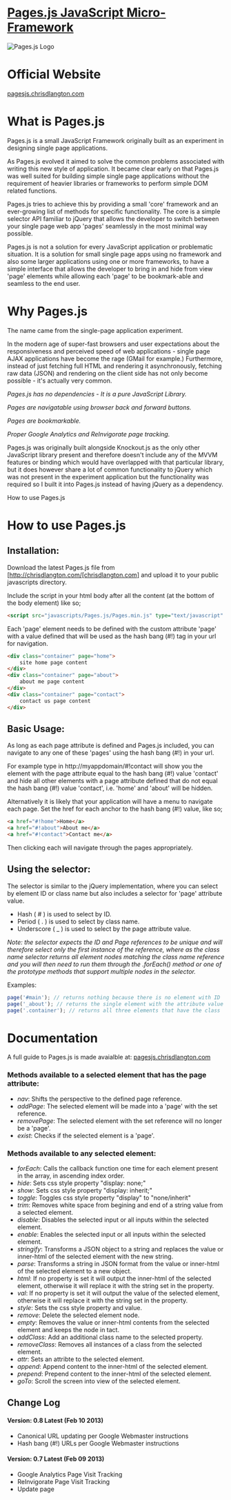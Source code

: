 [logo]: https://raw.github.com/chrisdlangton/pages.js/master/logo.png "Pages.js Logo"
[1]: http://pagesjs.chrisdlangton.com

[Pages.js JavaScript Micro-Framework][1]
========

![Pages.js Logo][logo]

# Official Website
[pagesjs.chrisdlangton.com][1]

# What is Pages.js
Pages.js is a small JavaScript Framework originally built as an experiment in designing single page applications. 

As Pages.js evolved it aimed to solve the common problems associated with writing this new style of application. It became clear early on that Pages.js was well suited for building simple single page applications without the requirement of heavier libraries or frameworks to perform simple DOM related functions.

Pages.js tries to achieve this by providing a small 'core' framework and an ever-growing list of methods for specific functionality. The core is a simple selector API familiar to jQuery that allows the developer to switch between your single page web app 'pages' seamlessly in the most minimal way possible.

Pages.js is not a solution for every JavaScript application or problematic situation. It is a solution for small single page apps using no framework and also some larger applications using one or more frameworks, to have a simple interface that allows the developer to bring in and hide from view 'page' elements while allowing each 'page' to be bookmark-able and seamless to the end user.

# Why Pages.js

The name came from the single-page application experiment.

In the modern age of super-fast browsers and user expectations about the responsiveness and perceived speed of web applications - single page AJAX applications have become the rage (GMail for example.) Furthermore, instead of just fetching full HTML and rendering it asynchronously, fetching raw data (JSON) and rendering on the client side has not only become possible - it's actually very common.

_Pages.js has no dependencies - It is a pure JavaScript Library._

_Pages are navigatable using browser back and forward buttons._

_Pages are bookmarkable._

_Proper Google Analytics and ReInvigorate page tracking._

Pages.js was originally built alongside Knockout.js as the only other JavaScript library present and therefore doesn't include any of the MVVM features or binding which would have overlapped with that particular library, but it does however share a lot of common functionality to jQuery which was not present in the experiment application but the functionality was required so I built it into Pages.js instead of having jQuery as a dependency.

How to use Pages.js

# How to use Pages.js

## Installation:

Download the latest Pages.js file from [http://chrisdlangton.com/[chrisdlangton.com] and upload it to  your public javascripts directory. 

Include the script in your html body after all the content (at the bottom of the body element) like so;

```html
<script src="javascripts/Pages.js/Pages.min.js" type="text/javascript" charset="utf-8"></script>
```

Each 'page' element needs to be defined with the custom attribute 'page' with a value defined that will be used as the hash bang (#!) tag in your url for navigation.

```html
<div class="container" page="home">
    site home page content
</div>
<div class="container" page="about">
    about me page content
</div>
<div class="container" page="contact">
    contact us page content
</div>
```

## Basic Usage:

As long as each page attribute is defined and Pages.js included, you can navigate to any one of these 'pages' using the hash bang (#!) in your url.

For example type in http://myappdomain/#!contact will show you the element with the page attribute equal to the hash bang (#!) value 'contact' and hide all other elements with a page attribute defined that do not equal the hash bang (#!) value 'contact', i.e. 'home' and 'about' will be hidden.

Alternatively it is likely that your application will have a menu to navigate each page. Set the href for each anchor to the hash bang (#!) value, like so;

```html
<a href="#!home">Home</a>
<a href="#!about">About me</a>
<a href="#!contact">Contact me</a>
```

Then clicking each will navigate through the pages appropriately.

## Using the selector:

The selector is similar to the jQuery implementation, where you can select by element ID or class name but also includes a selector for 'page' attribute value.

* Hash ( # ) is used to select by ID. 
* Period ( . ) is used to select by class name. 
* Underscore ( _ ) is used to select by the page attribute value.

_Note: the selector expects the ID and Page references to be unique and will therefore select only the first instance of the reference, where as the class name selector returns all element nodes matching the class name reference and you will then need to run them through the .forEach() method or one of the prototype methods that support multiple nodes in the selector._

Examples:

```javascript
page('#main'); // returns nothing because there is no element with ID 'main'
page('_about'); // returns the single element with the attribute value equal to 'about'
page('.container'); // returns all three elements that have the class 'container'
```

# Documentation

A full guide to Pages.js is made avaialble at: [pagesjs.chrisdlangton.com][1]

### Methods available to a selected element that has the page attribute:

* *nav*: Shifts the perspective to the defined page reference.
* *addPage*: The selected element will be made into a 'page' with the set reference.
* *removePage*: The selected element with the set reference will no longer be a 'page'.
* *exist*: Checks if the selected element is a 'page'.

### Methods available to any selected element:

* *forEach*: Calls the callback function one time for each element present in the array, in ascending index order.
* *hide*: Sets css style property "display: none;"
* *show*: Sets css style property "display: inherit;"
* *toggle*: Toggles css style property "display" to "none/inherit"
* *trim*: Removes white space from begining and end of a string value from a selected element.
* *disable*: Disables the selected input or all inputs within the selected element.
* *enable*: Enables the selected input or all inputs within the selected element.
* *stringify*: Transforms a JSON object to a string and replaces the value or inner-html of the selected element with the new string.
* *parse*: Transforms a string in JSON format from the value or inner-html of the selected element to a new object.
* *html*: If no property is set it will output the inner-html of the selected element, otherwise it will replace it with the string set in the property.
* *val*: If no property is set it will output the value of the selected element, otherwise it will replace it with the string set in the property.
* *style*: Sets the css style property and value.
* *remove*: Delete the selected element node.
* *empty*: Removes the value or inner-html contents from the selected element and keeps the node in tact.
* *addClass*: Add an additional class name to the selected property.
* *removeClass*: Removes all instances of a class from the selected element.
* *attr*: Sets an attribte to the selected element.
* *append*: Append content to the inner-html of the selected element.
* *prepend*: Prepend content to the inner-html of the selected element.
* *goTo*: Scroll the screen into view of the selected element.

## Change Log

#### Version: 0.8 Latest (Feb 10 2013)

* Canonical URL updating per Google Webmaster instructions
* Hash bang (#!) URLs per Google Webmaster instructions

#### Version: 0.7 Latest (Feb 09 2013)

* Google Analytics Page Visit Tracking
* ReInvigorate Page Visit Tracking
* Update page <title> to include (append) the hash value
 
#### Version: 0.6 (Feb 07 2013)

* .goTo() prototype method
* document readystate fix
* String prototype capitalize
* String prototype reverse
* String prototype contains
* String prototype ltrim
* String prototype rtrim
* String prototype trim

#### Version: 0.5 (Feb 05 2013)

* page() element class selector
* .getElementsByClassName fix
* .forEach fix
* .forEach() prototype method
* .trim() prototype method
* .stringify() prototype method
* .parse() prototype method
* .append() prototype method
* .prepend() prototype method

#### Version: 0.4 (Jan 22 2013)

* .disable() prototype method
* .enable() prototype method
* .remove() prototype method
* .empty() prototype method
* .html() prototype method
* .val() prototype method

#### Version: 0.3 (Jan 20 2013)

* .indexOf fix
* .exist() prototype method
* .toggle() prototype method
* .style() prototype method
* .addClass() prototype method
* .removeClass() prototype method

#### Version: 0.2 (Jan 17 2013)

* page() element page attribute selector
* hash and page attribute controls
* document readystate navigation for bookmarking
* .attr() prototype method
* .addPage() prototype method
* .removePage() prototype method
* .hide() prototype method
* .show() prototype method

#### Version: 0.1 (Jan 07 2013)
 
* page() element id selector
* .nav prototype method

